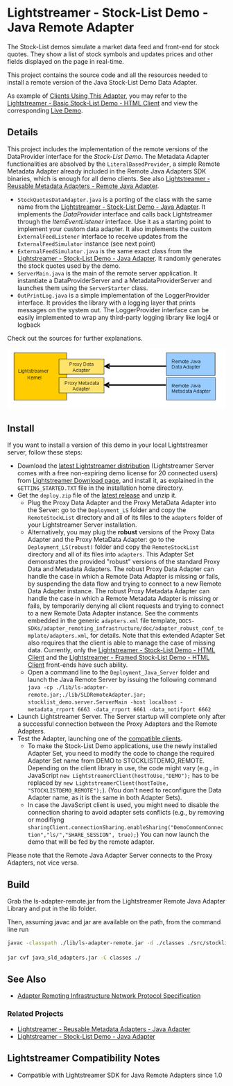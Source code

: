 # Lightstreamer - Stock-List Demo - Java Remote Adapter

The Stock-List demos simulate a market data feed and front-end for stock quotes. They show a list of stock symbols and updates prices and other fields displayed on the page in real-time.

This project contains the source code and all the resources needed to install a remote version of the Java Stock-List Demo Data Adapter.

As example of [Clients Using This Adapter](https://github.com/Lightstreamer?query=lightstreamer-example-stocklist-client), you may refer to the [Lightstreamer - Basic Stock-List Demo - HTML Client](https://github.com/Lightstreamer/Lightstreamer-example-StockList-client-javascript#basic-stock-list-demo---html-client) and view the corresponding [Live Demo](http://demos.lightstreamer.com/StockListDemo_Basic).

## Details

This project includes the implementation of the remote versions of the DataProvider interface for the *Stock-List Demo*.
The Metadata Adapter functionalities are absolved by the `LiteralBasedProvider`, a simple Remote Metadata Adapter already included in the Remote Java Adapters SDK binaries, which is enough for all demo clients.
See also [Lightstreamer - Reusable Metadata Adapters - Remote Java Adapter](https://github.com/Lightstreamer/Lightstreamer-example-ReusableMetadata-adapter-java-remote).

* `StockQuotesDataAdapter.java` is a porting of the class with the same name from the [Lightstreamer - Stock-List Demo - Java Adapter](https://github.com/Lightstreamer/Lightstreamer-example-StockList-adapter-java). 
It implements the *DataProvider* interface and calls back Lightstreamer through the *ItemEventListener* interface. Use it as a starting point to implement your custom data adapter.
It also implements the custom `ExternalFeedListener` interface to receive updates from the `ExternalFeedSimulator` instance (see next point)
* `ExternalFeedSimulator.java` is the same exact class from the [Lightstreamer - Stock-List Demo - Java Adapter](https://github.com/Lightstreamer/Lightstreamer-example-StockList-adapter-java). It randomly generates the
stock quotes used by the demo.
* `ServerMain.java` is the main of the remote server application. It instantiate a DataProviderServer and a MetadataProviderServer and launches them using the `ServerStarter` class.
* `OutPrintLog.java` is a simple implementation of the LoggerProvider interface. It provides the library with a logging layer that prints messages on the system out. The LoggerProvider interface can be easily 
implemented to wrap any third-party logging library like logj4 or logback

Check out the sources for further explanations.

![General Architecture](generalarchitecture.png)

## Install

If you want to install a version of this demo in your local Lightstreamer server, follow these steps:
* Download the [latest Lightstreamer distribution](http://download.lightstreamer.com/#current) (Lightstreamer Server comes with a free non-expiring demo license for 20 connected users) from [Lightstreamer Download page](http://www.lightstreamer.com/download.htm), and install it, as explained in the `GETTING_STARTED.TXT` file in the installation home directory.
* Get the `deploy.zip` file of the [latest release](https://github.com/Lightstreamer/Lightstreamer-example-StockList-adapter-java-remote/releases) and unzip it.
    * Plug the Proxy Data Adapter and the Proxy MetaData Adapter into the Server: go to the `Deployment_LS` folder and copy the `RemoteStockList` directory and all of its files to the `adapters` folder of your Lightstreamer Server installation.
    * Alternatively, you may plug the **robust** versions of the Proxy Data Adapter and the Proxy MetaData Adapter: go to the `Deployment_LS(robust)` folder and copy the `RemoteStockList` directory and all of its files into `adapters`. This Adapter Set demonstrates the provided "robust" versions of the standard Proxy Data and Metadata Adapters. The robust Proxy Data Adapter can handle the case in which a Remote Data Adapter is missing or fails, by suspending the data flow and trying to connect to a new Remote Data Adapter instance. The robust Proxy Metadata Adapter can handle the case in which a Remote Metadata Adapter is missing or fails, by temporarily denying all client requests and trying to connect to a new Remote Data Adapter instance. See the comments embedded in the generic `adapters.xml` file template, `DOCS-SDKs/adapter_remoting_infrastructure/doc/adapter_robust_conf_template/adapters.xml`, for details. Note that this extended Adapter Set also requires that the client is able to manage the case of missing data. Currently, only the [Lightstreamer - Stock-List Demo - HTML Client](https://github.com/Lightstreamer/Lightstreamer-example-StockList-client-javascript#stocklist-demo) and the [Lightstreamer - Framed Stock-List Demo - HTML Client](https://github.com/Lightstreamer/Lightstreamer-example-StockList-client-javascript#framed-stocklist-demo) front-ends have such ability.
    * Open a command line to the `Deployment_Java_Server` folder and launch the Java Remote Server by issuing the following command
      `java -cp ./lib/ls-adapter-remote.jar;./lib/SLDRemoteAdapter.jar; stocklist_demo.server.ServerMain -host localhost -metadata_rrport 6663 -data_rrport 6661 -data_notifport 6662`
* Launch Lightstreamer Server. The Server startup will complete only after a successful connection between the Proxy Adapters and the Remote Adapters.
* Test the Adapter, launching one of the [compatible clients](https://github.com/Lightstreamer?query=lightstreamer-example-stocklist-client).
    * To make the Stock-List Demo applications, use the newly installed Adapter Set, you need to modify the code
to change the required Adapter Set name from DEMO to STOCKLISTDEMO_REMOTE. Depending on the client library in use, the code might vary (e.g., in JavaScript `new LightstreamerClient(hostToUse,"DEMO");` has to be replaced by `new LightstreamerClient(hostToUse, "STOCKLISTDEMO_REMOTE");`). 
(You don't need to reconfigure the Data Adapter name, as it is the same in both Adapter Sets).
    * In case the JavaScript client is used, you might need to disable the connection sharing to avoid adapter sets conflicts (e.g., by removing or modifiyng `sharingClient.connectionSharing.enableSharing("DemoCommonConnection","ls/","SHARE_SESSION", true);`)
You can now launch the demo that will be fed by the remote adapter.

Please note that the Remote Java Adapter Server connects to the Proxy Adapters, not vice versa.

## Build

Grab the ls-adapter-remote.jar from the Lightstreamer Remote Java Adapter Library and put in the lib folder.

Then, assuming javac and jar are available on the path, from the command line run
```sh
javac -classpath ./lib/ls-adapter-remote.jar -d ./classes ./src/stocklist_demo/adapters/*.java ./src/stocklist_demo/feed_simulator/*.java ./src/stocklist_demo/server/*.java
 
jar cvf java_sld_adapters.jar -C classes ./
```

## See Also
* [Adapter Remoting Infrastructure Network Protocol Specification](http://www.lightstreamer.com/docs/adapter_generic_base/ARI%20Protocol.pdf)

### Related Projects
* [Lightstreamer - Reusable Metadata Adapters - Java Adapter](https://github.com/Lightstreamer/Lightstreamer-example-ReusableMetadata-adapter-java)
* [Lightstreamer - Stock-List Demo - Java Adapter](https://github.com/Lightstreamer/Lightstreamer-example-StockList-adapter-java)

## Lightstreamer Compatibility Notes

- Compatible with Lightstreamer SDK for Java Remote Adapters since 1.0
